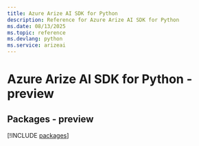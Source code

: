 ```yaml
---
title: Azure Arize AI SDK for Python
description: Reference for Azure Arize AI SDK for Python
ms.date: 08/13/2025
ms.topic: reference
ms.devlang: python
ms.service: arizeai
---
```

# Azure Arize AI SDK for Python - preview
## Packages - preview
[!INCLUDE [packages](arize-ai-index.md)]